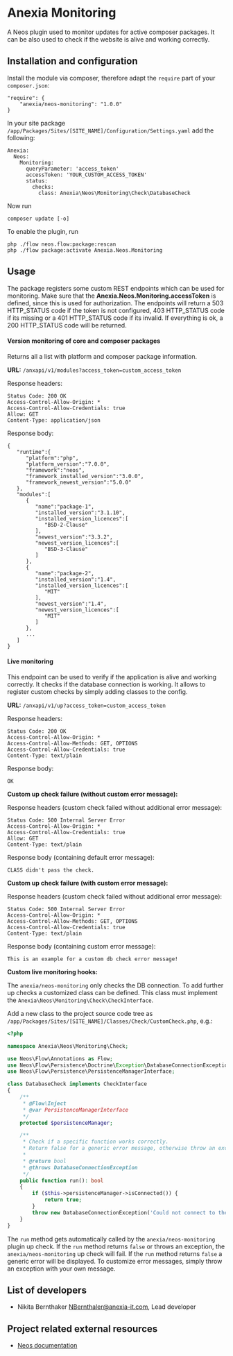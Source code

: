# Anexia Monitoring

A Neos plugin used to monitor updates for active composer packages. It can be also used to check if the website
is alive and working correctly.

## Installation and configuration

Install the module via composer, therefore adapt the ``require`` part of your ``composer.json``:
```
"require": {
    "anexia/neos-monitoring": "1.0.0"
}
```

In your site package ``/app/Packages/Sites/[SITE_NAME]/Configuration/Settings.yaml`` add the following:
```
Anexia:
  Neos:
    Monitoring:
      queryParameter: 'access_token'
      accessToken: 'YOUR_CUSTOM_ACCESS_TOKEN'
      status:
        checks:
          class: Anexia\Neos\Monitoring\Check\DatabaseCheck
```

Now run
```
composer update [-o]
```

To enable the plugin, run
```
php ./flow neos.flow:package:rescan
php ./flow package:activate Anexia.Neos.Monitoring
```

## Usage

The package registers some custom REST endpoints which can be used for monitoring. Make sure that the
**Anexia.Neos.Monitoring.accessToken** is defined, since this is used for authorization. The endpoints will return a 503
HTTP_STATUS code if the token is not configured, 403 HTTP_STATUS code if its missing or a 401 HTTP_STATUS code if its 
invalid. If everything is ok, a 200 HTTP_STATUS code will be returned.

#### Version monitoring of core and composer packages

Returns all a list with platform and composer package information.

**URL:** `/anxapi/v1/modules?access_token=custom_access_token`

Response headers:
```
Status Code: 200 OK
Access-Control-Allow-Origin: *
Access-Control-Allow-Credentials: true
Allow: GET
Content-Type: application/json
```

Response body:
```
{
   "runtime":{
      "platform":"php",
      "platform_version":"7.0.0",
      "framework":"neos",
      "framework_installed_version":"3.0.0",
      "framework_newest_version":"5.0.0"
   },
   "modules":[
      {
         "name":"package-1",
         "installed_version":"3.1.10",
         "installed_version_licences":[
            "BSD-2-Clause"
         ],
         "newest_version":"3.3.2",
         "newest_version_licences":[
            "BSD-3-Clause"
         ]
      },
      {
         "name":"package-2",
         "installed_version":"1.4",
         "installed_version_licences":[
            "MIT"
         ],
         "newest_version":"1.4",
         "newest_version_licences":[
            "MIT"
         ]
      },
      ...
   ]
}
```

#### Live monitoring

This endpoint can be used to verify if the application is alive and working correctly. It checks if the database
connection is working. It allows to register custom checks by simply adding classes to the config.

**URL:** `/anxapi/v1/up?access_token=custom_access_token`

Response headers:
```
Status Code: 200 OK
Access-Control-Allow-Origin: *
Access-Control-Allow-Methods: GET, OPTIONS
Access-Control-Allow-Credentials: true
Content-Type: text/plain
```

Response body:
```
OK
```


**Custom up check failure (without custom error message):**

Response headers (custom check failed without additional error message):
```
Status Code: 500 Internal Server Error
Access-Control-Allow-Origin: *
Access-Control-Allow-Credentials: true
Allow: GET
Content-Type: text/plain
```

Response body (containing default error message):
```
CLASS didn't pass the check.
```

**Custom up check failure (with custom error message):**

Response headers (custom check failed without additional error message):
```
Status Code: 500 Internal Server Error
Access-Control-Allow-Origin: *
Access-Control-Allow-Methods: GET, OPTIONS
Access-Control-Allow-Credentials: true
Content-Type: text/plain
```

Response body (containing custom error message):
```
This is an example for a custom db check error message!
```

**Custom live monitoring hooks:**

The ``anexia/neos-monitoring`` only checks the DB connection.
To add further up checks a customized class can be defined. This class must implement the 
``Anexia\Neos\Monitoring\Check\CheckInterface``.

Add a new class to the project source code tree as ``/app/Packages/Sites/[SITE_NAME]/Classes/Check/CustomCheck.php``, e.g.:
```php
<?php

namespace Anexia\Neos\Monitoring\Check;

use Neos\Flow\Annotations as Flow;
use Neos\Flow\Persistence\Doctrine\Exception\DatabaseConnectionException;
use Neos\Flow\Persistence\PersistenceManagerInterface;

class DatabaseCheck implements CheckInterface
{
    /**
     * @Flow\Inject
     * @var PersistenceManagerInterface
     */
    protected $persistenceManager;

    /**
     * Check if a specific function works correctly.
     * Return false for a generic error message, otherwise throw an exception with a custom message
     *
     * @return bool
     * @throws DatabaseConnectionException
     */
    public function run(): bool
    {
        if ($this->persistenceManager->isConnected()) {
            return true;
        }
        throw new DatabaseConnectionException('Could not connect to the database.');
    }
}
```

The ``run`` method gets automatically called by the ``anexia/neos-monitoring`` plugin up check. If the ``run`` method 
returns ``false`` or throws an exception, the ``anexia/neos-monitoring`` up check will fail. 
If the ``run`` method returns ``false`` a generic error will be displayed. To customize error messages, simply throw an
exception with your own message. 

## List of developers

* Nikita Bernthaker <NBernthaler@anexia-it.com>, Lead developer

## Project related external resources

* [Neos documentation](https://neos.readthedocs.io/en/stable/)
